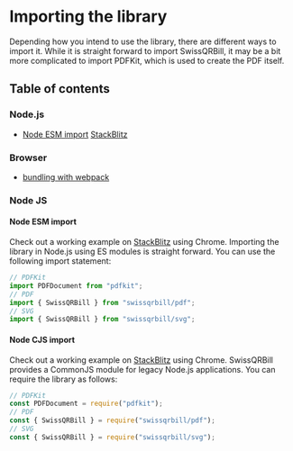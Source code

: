 
# Importing the library

Depending how you intend to use the library, there are different ways to import it. While it is straight forward to import SwissQRBill, it may be a bit more complicated to import PDFKit, which is used to create the PDF itself.

## Table of contents

### Node.js

- [Node ESM import](node-esm-import) [StackBlitz][node esm javascript]

### Browser

- [bundling with webpack][bundling with webpack]

### Node JS

#### Node ESM import

Check out a working example on [StackBlitz][node esm javascript] using Chrome.
Importing the library in Node.js using ES modules is straight forward. You can use the following import statement:

```ts
// PDFKit
import PDFDocument from "pdfkit";
// PDF
import { SwissQRBill } from "swissqrbill/pdf";
// SVG
import { SwissQRBill } from "swissqrbill/svg";
```

#### Node CJS import

Check out a working example on [StackBlitz][node cjs javascript] using Chrome.
SwissQRBill provides a CommonJS module for legacy Node.js applications. You can require the library as follows:

```ts
// PDFKit
const PDFDocument = require("pdfkit");
// PDF
const { SwissQRBill } = require("swissqrbill/pdf");
// SVG
const { SwissQRBill } = require("swissqrbill/svg");
```

[node esm javascript]: https://stackblitz.com/github/schoero/swissqrbill/tree/feat/stackblitz-examples/examples/node-esm-javascript
[node cjs javascript]: https://stackblitz.com/github/schoero/swissqrbill/tree/feat/stackblitz-examples/examples/node-cjs-javascript
[bundling with webpack]: https://stackblitz.com/github/schoero/swissqrbill/tree/feat/stackblitz-examples/examples/browser-bundling-with-webpack
